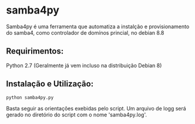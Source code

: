 # samba4py
Samba4py é uma ferramenta que automatiza a instalção e provisionamento do samba4, como controlador de domínos princial, no debian 8.8

## Requirimentos:
Python 2.7 (Geralmente já vem incluso na distribuição Debian 8)

## Instalação e Utilização:

    python samba4py.py

Basta seguir as orientações exebidas pelo script. Um arquivo de logg será gerado no diretório do script com o nome 'samba4py.log'.
